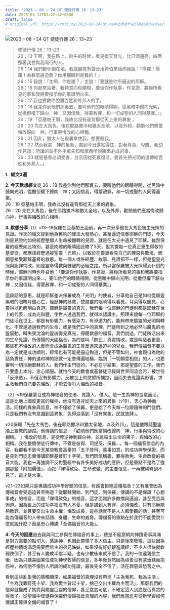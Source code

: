 ```yaml
---
title: "2023 – 08 – 24 QT 使徒行傳 26：13~23"
date: 2025-04-12T03:22:42+0800
draft: false
# original_url: https://cmtc.tw/2023-08-24-qt-%e4%bd%bf%e5%be%92%e8%a1%8c%e5%82%b3-26%ef%bc%9a1323
---
```


![2023 – 08 – 24 QT  使徒行傳 26：13\~23](/images/qt.jpg  "2023 – 08 – 24 QT  使徒行傳 26：13\~23")

> 使徒行傳 26：13\~23  
> 26：13 王啊，我在路上，晌午的時候，看見從天發光，比日頭還亮，四面照著我並與我同行的人。  
> 26：14 我們都仆倒在地，我就聽見有聲音用希伯來話向我說：『掃羅！掃羅！為甚麼逼迫我？你用腳踢刺是難的！』  
> 26：15 我說：『主啊，你是誰？』主說：『我就是你所逼迫的耶穌。  
> 26：16 你起來站著，我特意向你顯現，要派你作執事，作見證，將你所看見的事和我將要指示你的事證明出來。  
> 26：17 我也要救你脫離百姓和外邦人的手。  
> 26：18 我差你到他們那裏去，要叫他們的眼睛得開，從黑暗中歸向光明，從撒但權下歸向　神；又因信我，得蒙赦罪，和一切成聖的人同得基業。』」  
> 26：19 「亞基帕王啊，我故此沒有違背那從天上來的異象；  
> 26：20 先在大馬色，後在耶路撒冷和猶太全地，以及外邦，勸勉他們應當悔改歸向　神，行事與悔改的心相稱。  
> 26：21 因此，猶太人在殿裏拿住我，想要殺我。  
> 26：22 然而我蒙　神的幫助，直到今日還站得住，對著尊貴、卑賤、老幼作見證；所講的並不外乎眾先知和摩西所說將來必成的事，  
> 26：23 就是基督必須受害，並且因從死裏復活，要首先把光明的道傳給百姓和外邦人。」

**1.  經文3遍**

**2. 今天默想經文**徒 26：18 我差你到他們那裏去，要叫他們的眼睛得開，從黑暗中歸向光明，從撒但權下歸向　神；又因信我，得蒙赦罪，和一切成聖的人同得基業。  
26：19 亞基帕王啊，我故此沒有違背那從天上來的異象。  
26：20 先在大馬色，後在耶路撒冷和猶太全地，以及外邦，勸勉他們應當悔改歸向神，行事與悔改的心相稱。

**3. 默想分享**（1）v13\~18保羅在亞基帕王面前，再一次分享他在大馬色被主光照的見證。昨天的經文提到他為舊約的律法大發熱心，甚至逼迫信奉耶穌的門徒，今天則是見證他如何經歷整個人生命被翻轉的見證，就是在大光中遇見了耶穌。雖然保羅的經歷如此特別，甚至肉體的眼睛因此瞎了3天，但其實每一位真正重生得救的基督徒，都應該經歷過被聖靈「光照」，以致於在靈裏看見自己的罪惡與敗壞，而願意接受耶穌基督的救恩。每一個人或許經歷、故事、見證都不一樣，但是聖靈光照與認罪悔改，則是靈命得救與甦醒的必經之路。所以當保羅被大光照耀到仆倒的時候，耶穌同時也呼召他：「要派你作執事，作見證，將你所看見的事和我將要指示你的事證明出來…，要叫他們的眼睛得開，從黑暗中歸向光明，從撒但權下歸向　神；又因信我，得蒙赦罪，和一切成聖的人同得基業。」

這段話的意思，就是耶穌差派保羅成為「光明」的使者，分享他自己是如何從屬靈黑暗的眼瞎耳聾心亡，經歷神的拯救，使屬靈的眼睛得以看見，耳朵得以聽見，心靈得以甦醒明白真道。耶穌是屬靈的真光，我們每一位耶穌的門徒則都是耶穌在世上的代表，成為光和鹽，使世人透過我們，就得以認識主。照理來說每一位耶穌的門徒活在世上，都是有影響力，有感染力，有滲透力的，能夠帶來屬靈的光明與轉化。不管是透過我們的生命，或是我們口中的真理，門徒所到之地必然叫魔鬼的地盤震動，叫失喪沈淪的靈魂得見真光，得聽救恩的福音。我們說過，門徒所活出來的生命見證，所傳揚的天國福音，為的是叫「餘民」真實悔改，或是叫惡者更惡，那些死不悔改的人反而會成為魔鬼的工具反過來逼迫神的兒女。我們傳福音不要以為一定就是成功順利，經常也有可能是逼迫殉道，但是不管如何，神會親自為祂的話負責任，神的道和神的拯救一定會傳遍地極，臨到「一切願意相信」的人，也要審判一切拒絕耶穌的人。我們作主門徒的，不必在乎結果，那是聖靈的工作。我們只要盡上本分，忠心順服。就怕今天的教會或基督徒已經與世界同流合污，被世俗「反滲透」，不但沒有影響力，反被世上的慾望所擄掠，因而失去見證與影響，求主救我們自己要先悔改，才能去傳叫人悔改的福音。

（2）v19保羅蒙召成為神福音的使者、見證人、僕人。他一生為神的旨意而活，這是比地上國度更高的權柄，他沒有違背從天上來的異象（v19），忠心為神而活。同樣的異象與旨意，神不僅給了保羅，更是給了今天每一位跟隨神的門徒們。只是我們有沒有意識到這異象，免得淪落到「沒有異象，民就放肆」。

v20保羅「先在大馬色，後在耶路撒冷和猶太全地，以及外邦」，這是他跟隨聖靈踏上宣教的腳蹤。他傳講的信息—「勸勉他們應當悔改歸向　神，行事與悔改的心相稱。 」悔改的信息，是從悖逆神到歸向神，並且結出生命的果子，與悔改的心相稱。我在整個使徒行傳中，不管是彼得、司提反、保羅…，每一個福音信息的內容，我都看不到今天某些教會高舉的「五子登科、萬事如意」的成功神學保證，而是見到門徒忠實傳講耶穌基督釘十字架，我們因信稱義，罪得赦免、生命改變的福音大能。我也一再強調不反對聖經中有許多美好成功的應許，但是重點不是為了強調那些「附加價值」，而把「罪得赦免、生命改變」的主要信息，一再被稀釋到不見了，這才是大事。

v21\~23如果只是專講成功神學好聽的信息，有誰會拒絕這種福音？又有誰會因為傳福音會受逼迫甚至殉道？從耶穌開始、到門徒、到保羅，傳講的不是保證「心想事成」的福音，而是「罪得赦免」的福音，這才面臨許多敵擋與逼迫，甚至受苦與殉道。因為世上的成功幸福沒有人不愛，但是講到人有罪，必須悔改，只有耶穌能夠赦罪，並且要交出生命主權，悔改成長，這些話就不是人人都愛聽的話，甚至可能為傳福音的人帶來話語、身體、生命的威脅。傳福音的重點在於我們不能愛說什麼就說什麼？而是忠心傳講「全備福音的大能」。

**4. 今天的回應**過去我與同工參與在傳福音的事上，總是不經意朝向神蹟奇事與滿足對方需要的點切入，感謝神，也因此帶領了多人信主。只是後來發現，這些因為經歷神蹟或滿足需要而信主的弟兄姊妹，如果沒有好好跟進讀經，不少人很快就軟弱跌倒了，甚至有人變成半信半疑，也有少數後來就不信了。我的一位遠親信主後，因為只聽美國某位成功神學牧師的信息，多年後竟然因為禱告沒有蒙垂聽而抱怨神，為何他不像別人所說的成功見證，最後完全不信了，活在罪惡與愁苦之中。

看到這些亂象我的感觸頗深，如果福音的真理沒有帶進「主為我死、我為主活」、「主為我罪釘死十架、我為愛主背起十架，捨己交出主權為主而活」，那麼我們的信仰就變成了媽寶與屬靈巨嬰的信仰，甚至岌岌可危，不確定這人到底是否真實的得救了。從聖經中使徒與保羅們傳揚福音真理的內容，我們應當思考從新學習如何傳講正確與全備的福音了！